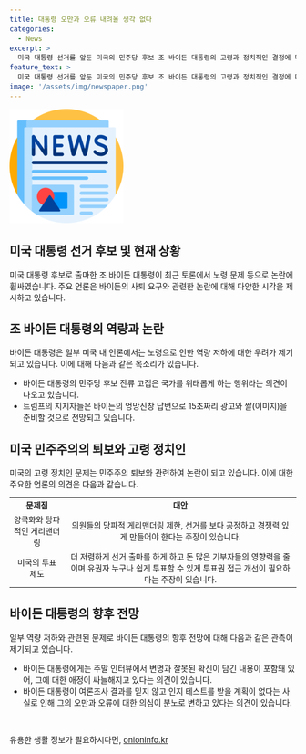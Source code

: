 ```yaml
---
title: 대통령 오만과 오류 내려올 생각 없다
categories:
  - News
excerpt: >
  미국 대통령 선거를 앞둔 미국의 민주당 후보 조 바이든 대통령의 고령과 정치적인 결정에 대한 논란이 커지고 있다. 바이든이 자신의 능력과 결단을 의심받는 가운데, 노령 정치인들의 지속적인 재선출과 미래 세대의 기회 박탈에 대한 우려가 제기되고 있다. 또한 바이든의 건강 문제나 가족, 측근에 의한 영향력에 대한 우려가 불거지고 있으며, 바이든에 대한 승부욕이 심화되는 가운데 무기력한 민주당의 모습이 논란의 중심에 있다. 2020년 선거를 앞두고 미국 내 정치적인 불안감이 고조되고 있으며, 이러한 상황은 미국 민주주의의 퇴보로 이어질 수 있다는 우려가 제기되고 있다.
feature_text: >
  미국 대통령 선거를 앞둔 미국의 민주당 후보 조 바이든 대통령의 고령과 정치적인 결정에 대한 논란이 커지고 있다. 바이든이 자신의 능력과 결단을 의심받는 가운데, 노령 정치인들의 지속적인 재선출과 미래 세대의 기회 박탈에 대한 우려가 제기되고 있다. 또한 바이든의 건강 문제나 가족, 측근에 의한 영향력에 대한 우려가 불거지고 있으며, 바이든에 대한 승부욕이 심화되는 가운데 무기력한 민주당의 모습이 논란의 중심에 있다. 2020년 선거를 앞두고 미국 내 정치적인 불안감이 고조되고 있으며, 이러한 상황은 미국 민주주의의 퇴보로 이어질 수 있다는 우려가 제기되고 있다.
image: '/assets/img/newspaper.png'
---
```


<p><img src="/assets/img/newspaper.png" alt="kimp 속보" /></p>

<h2 data-ke-size="size26">미국 대통령 선거 후보 및 현재 상황</h2>

<p data-ke-size="size16">미국 대통령 후보로 출마한 조 바이든 대통령이 최근 토론에서 노령 문제 등으로 논란에 휩싸였습니다. 주요 언론은 바이든의 사퇴 요구와 관련한 논란에 대해 다양한 시각을 제시하고 있습니다.</p>

<h2 data-ke-size="size26">조 바이든 대통령의 역량과 논란</h2>

<p data-ke-size="size16">바이든 대통령은 일부 미국 내 언론에서는 노령으로 인한 역량 저하에 대한 우려가 제기되고 있습니다. 이에 대해 다음과 같은 목소리가 있습니다.</p>

<ul>
  <li>바이든 대통령의 민주당 후보 잔류 고집은 국가를 위태롭게 하는 행위라는 의견이 나오고 있습니다.</li>
  <li>트럼프의 지지자들은 바이든의 엉망진창 답변으로 15초짜리 광고와 짤(이미지)을 준비할 것으로 전망되고 있습니다.</li>
</ul>

<h2 data-ke-size="size26">미국 민주주의의 퇴보와 고령 정치인</h2>

<p data-ke-size="size16">미국의 고령 정치인 문제는 민주주의 퇴보와 관련하여 논란이 되고 있습니다. 이에 대한 주요한 언론의 의견은 다음과 같습니다.</p>

<table>
  <tr>
    <td style="text-align: center; height: 17px;"><b>문제점</b></td>
    <td style="text-align: center; height: 17px;"><b>대안</b></td>
  </tr>
  <tr>
    <td style="text-align: center; height: 17px;">양극화와 당파적인 게리맨더링</td>
    <td style="text-align: center; height: 17px;">의원들의 당파적 게리맨더링 제한, 선거를 보다 공정하고 경쟁력 있게 만들어야 한다는 주장이 있습니다.</td>
  </tr>
  <tr>
    <td style="text-align: center; height: 17px;">미국의 투표 제도</td>
    <td style="text-align: center; height: 17px;">더 저렴하게 선거 출마를 하게 하고 돈 많은 기부자들의 영향력을 줄이며 유권자 누구나 쉽게 투표할 수 있게 투표권 접근 개선이 필요하다는 주장이 있습니다.</td>
  </tr>
</table>

<h2 data-ke-size="size26">바이든 대통령의 향후 전망</h2>

<p data-ke-size="size16">일부 역량 저하와 관련된 문제로 바이든 대통령의 향후 전망에 대해 다음과 같은 관측이 제기되고 있습니다.</p>

<ul>
  <li>바이든 대통령에게는 주말 인터뷰에서 변명과 잘못된 확신이 담긴 내용이 포함돼 있어, 그에 대한 애정이 싸늘해지고 있다는 의견이 있습니다.</li>
  <li>바이든 대통령이 여론조사 결과를 믿지 않고 인지 테스트를 받을 계획이 없다는 사실로 인해 그의 오만과 오류에 대한 의심이 분노로 변하고 있다는 의견이 있습니다.</li>
</ul>

<p data-ke-size="size16">&nbsp;</p>
유용한 생활 정보가 필요하시다면, <a href="https://onioninfo.kr" rel="dofollow">onioninfo.kr</a>


